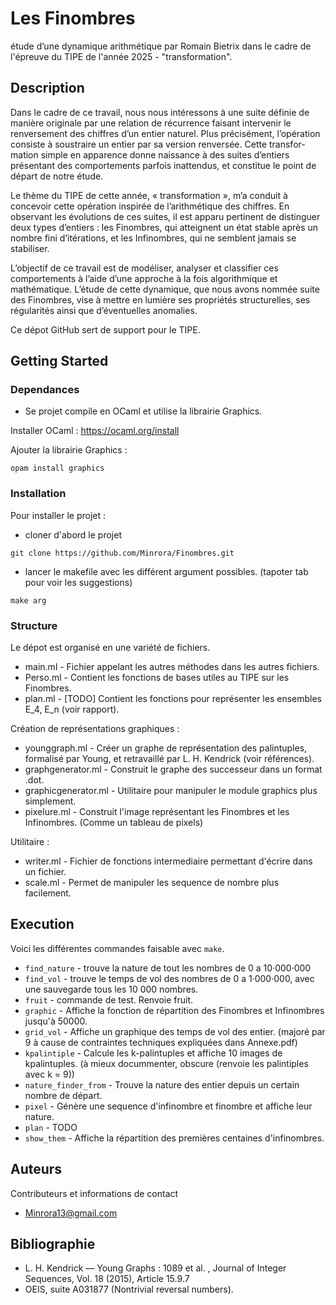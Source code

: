 # Les Finombres 

étude d’une dynamique arithmétique par Romain Bietrix dans le cadre de l'épreuve du TIPE de l'année 2025 - "transformation".

## Description

Dans le cadre de ce travail, nous nous intéressons à une suite définie de manière originale par
une relation de récurrence faisant intervenir le renversement des chiffres d’un entier naturel. Plus
précisément, l’opération consiste à soustraire un entier par sa version renversée. Cette transfor-
mation simple en apparence donne naissance à des suites d’entiers présentant des comportements
parfois inattendus, et constitue le point de départ de notre étude.

Le thème du TIPE de cette année, « transformation », m’a conduit à concevoir cette opération inspirée de l’arithmétique des chiffres. En observant les évolutions de ces suites, il est apparu
pertinent de distinguer deux types d’entiers : les Finombres, qui atteignent un état stable après
un nombre fini d’itérations, et les Infinombres, qui ne semblent jamais se stabiliser.

L’objectif de ce travail est de modéliser, analyser et classifier ces comportements à l’aide
d’une approche à la fois algorithmique et mathématique. L’étude de cette dynamique, que nous
avons nommée suite des Finombres, vise à mettre en lumière ses propriétés structurelles, ses
régularités ainsi que d’éventuelles anomalies.

Ce dépot GitHub sert de support pour le TIPE.

## Getting Started

### Dependances

* Se projet compile en OCaml et utilise la librairie Graphics.

Installer OCaml : https://ocaml.org/install

Ajouter la librairie Graphics : 
```
opam install graphics
```

### Installation

Pour installer le projet :
* cloner d'abord le projet
```
git clone https://github.com/Minrora/Finombres.git
```
* lancer le makefile avec les différent argument possibles. (tapoter tab pour voir les suggestions)
```
make arg
```

### Structure

Le dépot est organisé en une variété de fichiers.

* main.ml - Fichier appelant les autres méthodes dans les autres fichiers.
* Perso.ml - Contient les fonctions de bases utiles au TIPE sur les Finombres.
* plan.ml - [TODO] Contient les fonctions pour représenter les ensembles E_4, E_n (voir rapport). 

Création de représentations graphiques : 
* younggraph.ml - Créer un graphe de représentation des palintuples, formalisé par Young, et retravaillé par L. H. Kendrick (voir références).
* graphgenerator.ml - Construit le graphe des successeur dans un format .dot.
* graphicgenerator.ml - Utilitaire pour manipuler le module graphics plus simplement.
* pixelure.ml - Construit l'image représentant les Finombres et les Infinombres. (Comme un tableau de pixels)

Utilitaire : 
* writer.ml - Fichier de fonctions intermediaire permettant d'écrire dans un fichier.
* scale.ml - Permet de manipuler les sequence de nombre plus facilement.

## Execution
Voici les différentes commandes faisable avec `make`.
* `find_nature` - trouve la nature de tout les nombres de 0 a 10·000·000
* `find_vol` - trouve le temps de vol des nombres de 0 a 1·000·000, avec une sauvegarde tous les 10 000 nombres.
* `fruit` - commande de test. Renvoie fruit.
* `graphic` - Affiche la fonction de répartition des Finombres et Infinombres jusqu'à 50000.
* `grid_vol` - Affiche un graphique des temps de vol des entier. (majoré par 9 à cause de contraintes techniques expliquées dans Annexe.pdf)
* `kpalintiple` - Calcule les k-palintuples et affiche 10 images de kpalintuples. (à mieux docummenter, obscure (renvoie les palintiples avec k = 9)) 
* `nature_finder_from` - Trouve la nature des entier depuis un certain nombre de départ.
* `pixel` - Génère une sequence d'infinombre et finombre et affiche leur nature.
* `plan` - TODO
* `show_them` - Affiche la répartition des premières centaines d'infinombres.

## Auteurs

Contributeurs et informations de contact

* Minrora13@gmail.com

## Bibliographie

* L. H. Kendrick — Young Graphs : 1089 et al. , Journal of Integer Sequences, Vol. 18
(2015), Article 15.9.7
* OEIS, suite A031877 (Nontrivial reversal numbers).
